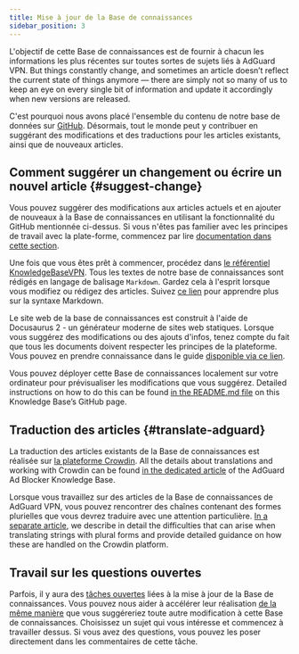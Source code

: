 ```yaml
---
title: Mise à jour de la Base de connaissances
sidebar_position: 3
---
```


L'objectif de cette Base de connaissances est de fournir à chacun les informations les plus récentes sur toutes sortes de sujets liés à AdGuard VPN. But things constantly change, and sometimes an article doesn’t reflect the current state of things anymore — there are simply not so many of us to keep an eye on every single bit of information and update it accordingly when new versions are released.

C'est pourquoi nous avons placé l'ensemble du contenu de notre base de données sur [GitHub](https://github.com/AdguardTeam/KnowledgeBaseVPN). Désormais, tout le monde peut y contribuer en suggérant des modifications et des traductions pour les articles existants, ainsi que de nouveaux articles.

## Comment suggérer un changement ou écrire un nouvel article {#suggest-change}

Vous pouvez suggérer des modifications aux articles actuels et en ajouter de nouveaux à la Base de connaissances en utilisant la fonctionnalité du GitHub mentionnée ci-dessus. Si vous n'êtes pas familier avec les principes de travail avec la plate-forme, commencez par lire [documentation dans cette section](https://docs.github.com/en).

Une fois que vous êtes prêt à commencer, procédez dans [le référentiel KnowledgeBaseVPN](https://github.com/AdguardTeam/KnowledgeBaseVPN). Tous les textes de notre base de connaissances sont rédigés en langage de balisage `Markdown`. Gardez cela à l'esprit lorsque vous modifiez ou rédigez des articles. Suivez [ce lien](https://docs.github.com/en/get-started/writing-on-github/getting-started-with-writing-and-formatting-on-github/basic-writing-and-formatting-syntax) pour apprendre plus sur la syntaxe Markdown.

Le site web de la base de connaissances est construit à l'aide de Docusaurus 2 - un générateur moderne de sites web statiques. Lorsque vous suggérez des modifications ou des ajouts d'infos, tenez compte du fait que tous les documents doivent respecter les principes de la plateforme. Vous pouvez en prendre connaissance dans le guide [disponible via ce lien](https://docusaurus.io/docs/category/guides).

Vous pouvez déployer cette Base de connaissances localement sur votre ordinateur pour prévisualiser les modifications que vous suggérez. Detailed instructions on how to do this can be found [in the README.md file](https://github.com/AdguardTeam/KnowledgeBaseVPN/blob/main/README) on this Knowledge Base’s GitHub page.

## Traduction des articles {#translate-adguard}

La traduction des articles existants de la Base de connaissances est réalisée sur [la plateforme Crowdin](https://crowdin.com/project/adguard-vpn-knowledge-base). All the details about translations and working with Crowdin can be found [in the dedicated article](https://adguard.com/kb/miscellaneous/contribute/translate/program/) of the AdGuard Ad Blocker Knowledge Base.

Lorsque vous travaillez sur des articles de la Base de connaissances de AdGuard VPN, vous pouvez rencontrer des chaînes contenant des formes plurielles que vous devrez traduire avec une attention particulière. [In a separate article](https://adguard.com/kb/miscellaneous/contribute/translate/plural-forms/), we describe in detail the difficulties that can arise when translating strings with plural forms and provide detailed guidance on how these are handled on the Crowdin platform.

## Travail sur les questions ouvertes

Parfois, il y aura des [tâches ouvertes](https://github.com/AdguardTeam/KnowledgeBaseVPN/issues/) liées à la mise à jour de la Base de connaissances. Vous pouvez nous aider à accélérer leur réalisation [de la même manière](#suggest-change) que vous suggéreriez toute autre modification à cette Base de connaissances. Choisissez un sujet qui vous intéresse et commencez à travailler dessus. Si vous avez des questions, vous pouvez les poser directement dans les commentaires de cette tâche.
